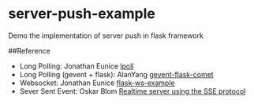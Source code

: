 server-push-example
===================

Demo the implementation of server push in flask framework


##Reference

* Long Polling: Jonathan Eunice [lpoll](https://bitbucket.org/jeunice/lpoll)
* Long Polling (gevent + flask): AlanYang [gevent-flask-comet](https://bitbucket.org/AlanYang/gevent-flask-comet)
* Websocket: Jonathan Eunice [flask-ws-example](https://bitbucket.org/jeunice/flask-ws-example)
* Sever Sent Event: Oskar Blom [Realtime server using the SSE protocol](http://flask.pocoo.org/snippets/116/)
